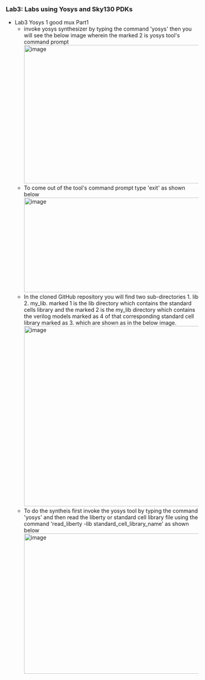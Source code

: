 ### Lab3: Labs using Yosys and Sky130 PDKs

- Lab3 Yosys 1 good mux Part1
    - invoke yosys synthesizer by typing the command 'yosys' then you will see the below image wherein the marked 2 is yosys tool's command prompt
      <img width="1581" height="362" alt="image" src="https://github.com/user-attachments/assets/07de4f87-f78a-4d65-9e75-bd7a289695e8" />
    - To come out of the tool's command prompt type 'exit' as shown below
      <img width="1177" height="248" alt="image" src="https://github.com/user-attachments/assets/ed9e434e-ab1a-47fe-abe0-eff899a94892" />
    - In the cloned GitHub repository you will find two sub-directories 1. lib 2. my_lib. marked 1 is the lib directory which contains the standard cells library and the marked 2 is the my_lib directory which contains the verilog models marked as 4 of that corresponding standard cell library marked as 3. which are shown as in the below image.
      <img width="1421" height="472" alt="image" src="https://github.com/user-attachments/assets/a5023468-96cf-4fa3-9760-1c81423f26d8" />
    - To do the syntheis first invoke the yosys tool by typing the command 'yosys' and then read the liberty or standard cell library file using the command
      'read_liberty -lib standard_cell_library_name' as shown below
      <img width="1312" height="367" alt="image" src="https://github.com/user-attachments/assets/ebb65546-86e2-4672-8323-98bc8f143861" />



